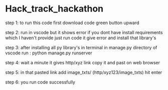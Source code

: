# Hack_track_hackathon
step 1:
to run this code first download code green button upward

step 2:
run in vscode but it shows error if you dont have install requirements which I haven't provide just run code it give error and install that library's 

step 3:
after installing all py library's in terminal in manage.py directory of vscode run : python manage.py runserver

step 4:
wait a minute it gives http/xyz link copy it and past on web browser

step 5:
in that pasted link add image_txts/  (http/xyz123/image_txts) hit enter

step 6:
you run code successfully
